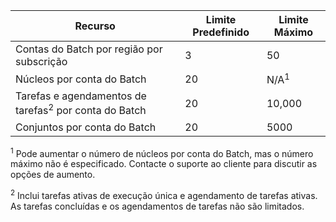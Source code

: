 | **Recurso** | **Limite Predefinido** | **Limite Máximo** |
| --- | --- | --- |
| Contas do Batch por região por subscrição |3 |50 |
| Núcleos por conta do Batch |20 |N/A<sup>1</sup> |
| Tarefas e agendamentos de tarefas<sup>2</sup> por conta do Batch |20 |10,000 |
| Conjuntos por conta do Batch |20 |5000 |

<sup>1</sup> Pode aumentar o número de núcleos por conta do Batch, mas o número máximo não é especificado. Contacte o suporte ao cliente para discutir as opções de aumento.

<sup>2</sup> Inclui tarefas ativas de execução única e agendamento de tarefas ativas. As tarefas concluídas e os agendamentos de tarefas não são limitados.


<!--HONumber=Feb17_HO2-->


